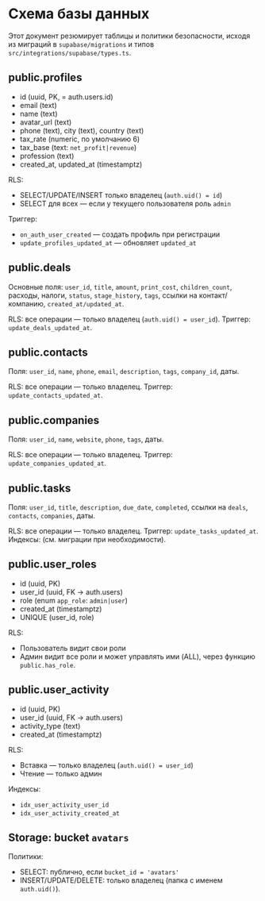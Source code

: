 # Схема базы данных

Этот документ резюмирует таблицы и политики безопасности, исходя из миграций в `supabase/migrations` и типов `src/integrations/supabase/types.ts`.

## public.profiles
- id (uuid, PK, = auth.users.id)
- email (text)
- name (text)
- avatar_url (text)
- phone (text), city (text), country (text)
- tax_rate (numeric, по умолчанию 6)
- tax_base (text: `net_profit|revenue`)
- profession (text)
- created_at, updated_at (timestamptz)

RLS:
- SELECT/UPDATE/INSERT только владелец (`auth.uid() = id`)
- SELECT для всех — если у текущего пользователя роль `admin`

Триггер:
- `on_auth_user_created` — создать профиль при регистрации
- `update_profiles_updated_at` — обновляет `updated_at`

## public.deals
Основные поля: `user_id`, `title`, `amount`, `print_cost`, `children_count`, расходы, налоги, `status`, `stage_history`, `tags`, ссылки на контакт/компанию, `created_at/updated_at`.

RLS: все операции — только владелец (`auth.uid() = user_id`).
Триггер: `update_deals_updated_at`.

## public.contacts
Поля: `user_id`, `name`, `phone`, `email`, `description`, `tags`, `company_id`, даты.

RLS: все операции — только владелец.
Триггер: `update_contacts_updated_at`.

## public.companies
Поля: `user_id`, `name`, `website`, `phone`, `tags`, даты.

RLS: все операции — только владелец.
Триггер: `update_companies_updated_at`.

## public.tasks
Поля: `user_id`, `title`, `description`, `due_date`, `completed`, ссылки на `deals`, `contacts`, `companies`, даты.

RLS: все операции — только владелец.
Триггер: `update_tasks_updated_at`.
Индексы: (см. миграции при необходимости).

## public.user_roles
- id (uuid, PK)
- user_id (uuid, FK -> auth.users)
- role (enum `app_role`: `admin|user`)
- created_at (timestamptz)
- UNIQUE (user_id, role)

RLS:
- Пользователь видит свои роли
- Админ видит все роли и может управлять ими (ALL), через функцию `public.has_role`.

## public.user_activity
- id (uuid, PK)
- user_id (uuid, FK -> auth.users)
- activity_type (text)
- created_at (timestamptz)

RLS:
- Вставка — только владелец (`auth.uid() = user_id`)
- Чтение — только админ

Индексы:
- `idx_user_activity_user_id`
- `idx_user_activity_created_at`

## Storage: bucket `avatars`
Политики:
- SELECT: публично, если `bucket_id = 'avatars'`
- INSERT/UPDATE/DELETE: только владелец (папка с именем `auth.uid()`).
